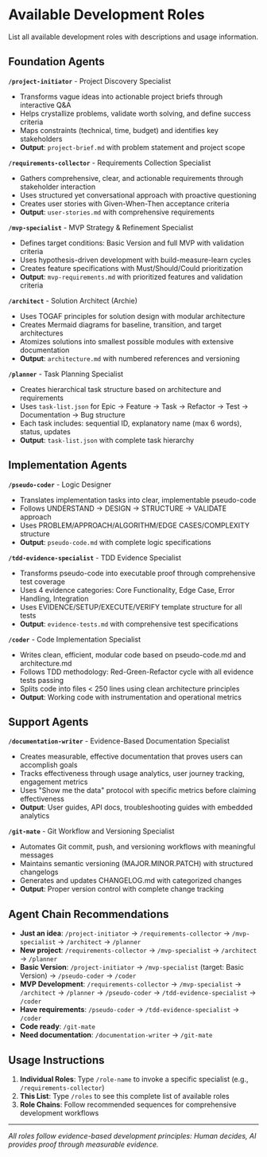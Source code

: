 # Available Development Roles

List all available development roles with descriptions and usage information.

## Foundation Agents

**`/project-initiator`** - Project Discovery Specialist
- Transforms vague ideas into actionable project briefs through interactive Q&A
- Helps crystallize problems, validate worth solving, and define success criteria
- Maps constraints (technical, time, budget) and identifies key stakeholders
- **Output**: `project-brief.md` with problem statement and project scope

**`/requirements-collector`** - Requirements Collection Specialist
- Gathers comprehensive, clear, and actionable requirements through stakeholder interaction
- Uses structured yet conversational approach with proactive questioning
- Creates user stories with Given-When-Then acceptance criteria
- **Output**: `user-stories.md` with comprehensive requirements

**`/mvp-specialist`** - MVP Strategy & Refinement Specialist  
- Defines target conditions: Basic Version and full MVP with validation criteria
- Uses hypothesis-driven development with build-measure-learn cycles
- Creates feature specifications with Must/Should/Could prioritization
- **Output**: `mvp-requirements.md` with prioritized features and validation criteria

**`/architect`** - Solution Architect (Archie)
- Uses TOGAF principles for solution design with modular architecture
- Creates Mermaid diagrams for baseline, transition, and target architectures
- Atomizes solutions into smallest possible modules with extensive documentation
- **Output**: `architecture.md` with numbered references and versioning

**`/planner`** - Task Planning Specialist
- Creates hierarchical task structure based on architecture and requirements
- Uses `task-list.json` for Epic → Feature → Task → Refactor → Test → Documentation → Bug structure
- Each task includes: sequential ID, explanatory name (max 6 words), status, updates
- **Output**: `task-list.json` with complete task hierarchy

## Implementation Agents

**`/pseudo-coder`** - Logic Designer
- Translates implementation tasks into clear, implementable pseudo-code
- Follows UNDERSTAND → DESIGN → STRUCTURE → VALIDATE approach
- Uses PROBLEM/APPROACH/ALGORITHM/EDGE CASES/COMPLEXITY structure
- **Output**: `pseudo-code.md` with complete logic specifications

**`/tdd-evidence-specialist`** - TDD Evidence Specialist
- Transforms pseudo-code into executable proof through comprehensive test coverage
- Uses 4 evidence categories: Core Functionality, Edge Case, Error Handling, Integration
- Uses EVIDENCE/SETUP/EXECUTE/VERIFY template structure for all tests
- **Output**: `evidence-tests.md` with comprehensive test specifications

**`/coder`** - Code Implementation Specialist
- Writes clean, efficient, modular code based on pseudo-code.md and architecture.md
- Follows TDD methodology: Red-Green-Refactor cycle with all evidence tests passing
- Splits code into files < 250 lines using clean architecture principles
- **Output**: Working code with instrumentation and operational metrics

## Support Agents

**`/documentation-writer`** - Evidence-Based Documentation Specialist
- Creates measurable, effective documentation that proves users can accomplish goals
- Tracks effectiveness through usage analytics, user journey tracking, engagement metrics
- Uses "Show me the data" protocol with specific metrics before claiming effectiveness
- **Output**: User guides, API docs, troubleshooting guides with embedded analytics

**`/git-mate`** - Git Workflow and Versioning Specialist
- Automates Git commit, push, and versioning workflows with meaningful messages
- Maintains semantic versioning (MAJOR.MINOR.PATCH) with structured changelogs
- Generates and updates CHANGELOG.md with categorized changes
- **Output**: Proper version control with complete change tracking

## Agent Chain Recommendations

- **Just an idea**: `/project-initiator` → `/requirements-collector` → `/mvp-specialist` → `/architect` → `/planner`
- **New project**: `/requirements-collector` → `/mvp-specialist` → `/architect` → `/planner`
- **Basic Version**: `/project-initiator` → `/mvp-specialist` (target: Basic Version) → `/pseudo-coder` → `/coder`
- **MVP Development**: `/requirements-collector` → `/mvp-specialist` → `/architect` → `/planner` → `/pseudo-coder` → `/tdd-evidence-specialist` → `/coder`
- **Have requirements**: `/pseudo-coder` → `/tdd-evidence-specialist` → `/coder`
- **Code ready**: `/git-mate`
- **Need documentation**: `/documentation-writer` → `/git-mate`

## Usage Instructions

1. **Individual Roles**: Type `/role-name` to invoke a specific specialist (e.g., `/requirements-collector`)
2. **This List**: Type `/roles` to see this complete list of available roles
3. **Role Chains**: Follow recommended sequences for comprehensive development workflows

---
*All roles follow evidence-based development principles: Human decides, AI provides proof through measurable evidence.*